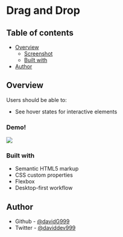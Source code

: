 # Drag and Drop

## Table of contents

- [Overview](#overview)
  - [Screenshot](#screenshot)
  - [Built with](#built-with)
- [Author](#author)

## Overview

Users should be able to:

- See hover states for interactive elements

### Demo!
<img src="https://user-images.githubusercontent.com/59611699/194524863-cac1123e-af3f-4098-b801-f53ef316da93.gif" />

### Built with

- Semantic HTML5 markup
- CSS custom properties
- Flexbox
- Desktop-first workflow

## Author

- Github - [@davidG999](https://www.github.com/davidG999)
- Twitter - [@daviddev999](https://www.twitter.com/daviddev999)
